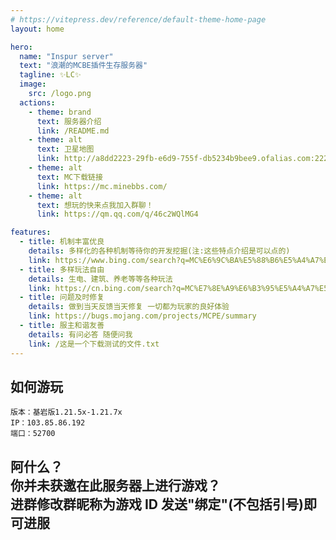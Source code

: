 ```yaml
---
# https://vitepress.dev/reference/default-theme-home-page
layout: home

hero:
  name: "Inspur server"
  text: "浪潮的MCBE插件生存服务器"
  tagline: ✨LC✨
  image:
    src: /logo.png
  actions:
    - theme: brand
      text: 服务器介绍
      link: /README.md
    - theme: alt
      text: 卫星地图
      link: http://a8dd2223-29fb-e6d9-755f-db5234b9bee9.ofalias.com:22222
    - theme: alt
      text: MC下载链接
      link: https://mc.minebbs.com/
    - theme: alt
      text: 想玩的快来点我加入群聊！
      link: https://qm.qq.com/q/46c2WQlMG4

features:
  - title: 机制丰富优良
    details: 多样化的各种机制等待你的开发挖掘(注:这些特点介绍是可以点的)
    link: https://www.bing.com/search?q=MC%E6%9C%BA%E5%88%B6%E5%A4%A7%E5%85%A8&qs=ds&form=QBRE
  - title: 多样玩法自由
    details: 生电、建筑、养老等等各种玩法
    link: https://cn.bing.com/search?q=MC%E7%8E%A9%E6%B3%95%E5%A4%A7%E5%85%A8&qs=n&form=QBRE&sp=-1&lq=0&pq=mc%E7%8E%A9%E6%B3%95da%27q&sc=8-8&sk=&cvid=FCB5F07C85DC4210BE5B0364A3D153CD&ghsh=0&ghacc=0&ghpl=
  - title: 问题及时修复
    details: 做到当天反馈当天修复 一切都为玩家的良好体验
    link: https://bugs.mojang.com/projects/MCPE/summary
  - title: 服主和谐友善
    details: 有问必答 随便问我
    link: /这是一个下载测试的文件.txt
---
```


## 如何游玩

```点我可以复制哦~
版本：基岩版1.21.5x-1.21.7x
IP：103.85.86.192
端口：52700
```

## 阿什么？<br/>你并未获邀在此服务器上进行游戏？<br/>进群修改群昵称为游戏 ID 发送"绑定"(不包括引号)即可进服
